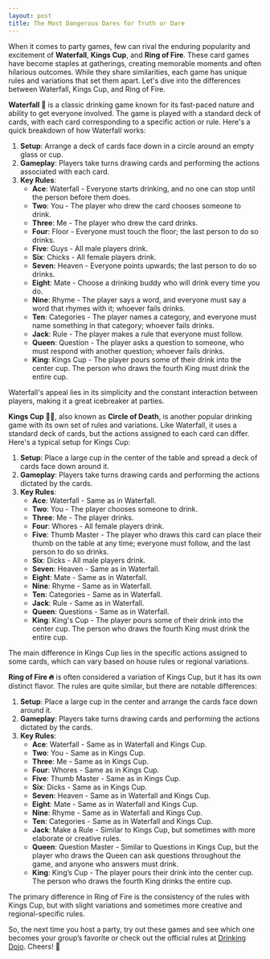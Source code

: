 ```yaml
---
layout: post
title: The Most Dangerous Dares for Truth or Dare
---
```

When it comes to party games, few can rival the enduring popularity and excitement of **Waterfall**, **Kings Cup**, and **Ring of Fire**. These card games have become staples at gatherings, creating memorable moments and often hilarious outcomes. While they share similarities, each game has unique rules and variations that set them apart. Let's dive into the differences between Waterfall, Kings Cup, and Ring of Fire.

**Waterfall 🌊** is a classic drinking game known for its fast-paced nature and ability to get everyone involved. The game is played with a standard deck of cards, with each card corresponding to a specific action or rule. Here's a quick breakdown of how Waterfall works:

1.  **Setup**: Arrange a deck of cards face down in a circle around an empty glass or cup.
2.  **Gameplay**: Players take turns drawing cards and performing the actions associated with each card.
3.  **Key Rules**:
    -   **Ace**: Waterfall - Everyone starts drinking, and no one can stop until the person before them does.
    -   **Two**: You - The player who drew the card chooses someone to drink.
    -   **Three**: Me - The player who drew the card drinks.
    -   **Four**: Floor - Everyone must touch the floor; the last person to do so drinks.
    -   **Five**: Guys - All male players drink.
    -   **Six**: Chicks - All female players drink.
    -   **Seven**: Heaven - Everyone points upwards; the last person to do so drinks.
    -   **Eight**: Mate - Choose a drinking buddy who will drink every time you do.
    -   **Nine**: Rhyme - The player says a word, and everyone must say a word that rhymes with it; whoever fails drinks.
    -   **Ten**: Categories - The player names a category, and everyone must name something in that category; whoever fails drinks.
    -   **Jack**: Rule - The player makes a rule that everyone must follow.
    -   **Queen**: Question - The player asks a question to someone, who must respond with another question; whoever fails drinks.
    -   **King**: Kings Cup - The player pours some of their drink into the center cup. The person who draws the fourth King must drink the entire cup.

Waterfall's appeal lies in its simplicity and the constant interaction between players, making it a great icebreaker at parties.

**Kings Cup 👑🍺**, also known as **Circle of Death**, is another popular drinking game with its own set of rules and variations. Like Waterfall, it uses a standard deck of cards, but the actions assigned to each card can differ. Here's a typical setup for Kings Cup:

1.  **Setup**: Place a large cup in the center of the table and spread a deck of cards face down around it.
2.  **Gameplay**: Players take turns drawing cards and performing the actions dictated by the cards.
3.  **Key Rules**:
    -   **Ace**: Waterfall - Same as in Waterfall.
    -   **Two**: You - The player chooses someone to drink.
    -   **Three**: Me - The player drinks.
    -   **Four**: Whores - All female players drink.
    -   **Five**: Thumb Master - The player who draws this card can place their thumb on the table at any time; everyone must follow, and the last person to do so drinks.
    -   **Six**: Dicks - All male players drink.
    -   **Seven**: Heaven - Same as in Waterfall.
    -   **Eight**: Mate - Same as in Waterfall.
    -   **Nine**: Rhyme - Same as in Waterfall.
    -   **Ten**: Categories - Same as in Waterfall.
    -   **Jack**: Rule - Same as in Waterfall.
    -   **Queen**: Questions - Same as in Waterfall.
    -   **King**: King's Cup - The player pours some of their drink into the center cup. The person who draws the fourth King must drink the entire cup.

The main difference in Kings Cup lies in the specific actions assigned to some cards, which can vary based on house rules or regional variations.

**Ring of Fire 🔥** is often considered a variation of Kings Cup, but it has its own distinct flavor. The rules are quite similar, but there are notable differences:

1.  **Setup**: Place a large cup in the center and arrange the cards face down around it.
2.  **Gameplay**: Players take turns drawing cards and performing the actions dictated by the cards.
3.  **Key Rules**:
    -   **Ace**: Waterfall - Same as in Waterfall and Kings Cup.
    -   **Two**: You - Same as in Kings Cup.
    -   **Three**: Me - Same as in Kings Cup.
    -   **Four**: Whores - Same as in Kings Cup.
    -   **Five**: Thumb Master - Same as in Kings Cup.
    -   **Six**: Dicks - Same as in Kings Cup.
    -   **Seven**: Heaven - Same as in Waterfall and Kings Cup.
    -   **Eight**: Mate - Same as in Waterfall and Kings Cup.
    -   **Nine**: Rhyme - Same as in Waterfall and Kings Cup.
    -   **Ten**: Categories - Same as in Waterfall and Kings Cup.
    -   **Jack**: Make a Rule - Similar to Kings Cup, but sometimes with more elaborate or creative rules.
    -   **Queen**: Question Master - Similar to Questions in Kings Cup, but the player who draws the Queen can ask questions throughout the game, and anyone who answers must drink.
    -   **King**: King’s Cup - The player pours their drink into the center cup. The person who draws the fourth King drinks the entire cup.

The primary difference in Ring of Fire is the consistency of the rules with Kings Cup, but with slight variations and sometimes more creative and regional-specific rules.

So, the next time you host a party, try out these games and see which one becomes your group’s favorite or check out the official rules at [Drinking Dojo](https://drinkingdojo.com/articles/waterfall). Cheers! 🍻
